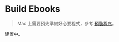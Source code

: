 Build Ebooks
============

> Mac 上需要預先準備好必要程式，參考 [預裝程序](https://github.com/wastemobile/buildebooks/blob/master/preinstall.md)。

建置中。
